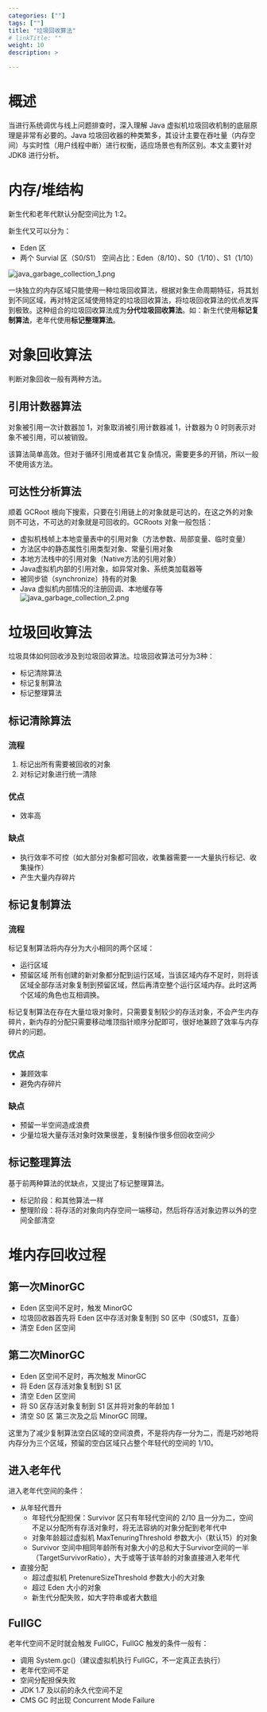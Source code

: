 ```yaml
---
categories: [""]
tags: [""]
title: "垃圾回收算法"
# linkTitle: ""
weight: 10
description: >

---
```




# 概述

当进行系统调优与线上问题排查时，深入理解 Java 虚拟机垃圾回收机制的底层原理是非常有必要的。Java 垃圾回收器的种类繁多，其设计主要在吞吐量（内存空间）与实时性（用户线程中断）进行权衡，适应场景也有所区别。本文主要针对 JDK8 进行分析。

# 内存/堆结构

新生代和老年代默认分配空间比为 1:2。

新生代又可以分为：

* Eden 区
* 两个 Survial 区（S0/S1）
空间占比：Eden（8/10）、S0（1/10）、S1（1/10）

![java_garbage_collection_1.png](./imgs/java_garbage_collection_1.png)


一块独立的内存区域只能使用一种垃圾回收算法，根据对象生命周期特征，将其划到不同区域，再对特定区域使用特定的垃圾回收算法，将垃圾回收算法的优点发挥到极致。这种组合的垃圾回收算法成为**分代垃圾回收算法**。如：新生代使用**标记复制算法**，老年代使用**标记整理算法**。

# 对象回收算法

判断对象回收一般有两种方法。

## 引用计数器算法

对象被引用一次计数器加 1，对象取消被引用计数器减 1，计数器为 0 时则表示对象不被引用，可以被销毁。

该算法简单高效。但对于循环引用或者其它复杂情况，需要更多的开销，所以一般不使用该方法。

## 可达性分析算法

顺着 GCRoot 根向下搜索，只要在引用链上的对象就是可达的，在这之外的对象则不可达，不可达的对象就是可回收的。GCRoots 对象一般包括：

* 虚拟机栈帧上本地变量表中的引用对象（方法参数、局部变量、临时变量）
* 方法区中的静态属性引用类型对象、常量引用对象
* 本地方法栈中的引用对象（Native方法的引用对象）
* Java虚拟机内部的引用对象，如异常对象、系统类加载器等
* 被同步锁（synchronize）持有的对象
* Java 虚拟机内部情况的注册回调、本地缓存等
![java_garbage_collection_2.png](./imgs/java_garbage_collection_2.png)


# 垃圾回收算法

垃圾具体如何回收涉及到垃圾回收算法。垃圾回收算法可分为3种：

* 标记清除算法
* 标记复制算法
* 标记整理算法
## 标记清除算法

### 流程

1. 标记出所有需要被回收的对象
2. 对标记对象进行统一清除
### 优点

* 效率高
### 缺点

* 执行效率不可控（如大部分对象都可回收，收集器需要一一大量执行标记、收集操作）
* 产生大量内存碎片
## 标记复制算法

### 流程

标记复制算法将内存分为大小相同的两个区域：

* 运行区域
* 预留区域
所有创建的新对象都分配到运行区域，当该区域内存不足时，则将该区域全部存活对象复制到预留区域，然后再清空整个运行区域内存。此时这两个区域的角色也互相调换。

标记复制算法在存在大量垃圾对象时，只需要复制较少的存活对象，不会产生内存碎片，新内存的分配只需要移动堆顶指针顺序分配即可，很好地兼顾了效率与内存碎片的问题。

### 优点

* 兼顾效率
* 避免内存碎片
### 缺点

* 预留一半空间造成浪费
* 少量垃圾大量存活对象时效果很差，复制操作很多但回收空间少
## 标记整理算法

基于前两种算法的优缺点，又提出了标记整理算法。

* 标记阶段：和其他算法一样
* 整理阶段：将存活的对象向内存空间一端移动，然后将存活对象边界以外的空间全部清空
# 堆内存回收过程

## 第一次MinorGC

* Eden 区空间不足时，触发 MinorGC
* 垃圾回收器首先将 Eden 区中存活对象复制到 S0 区中（S0或S1，互备）
* 清空 Eden 区空间
## 第二次MinorGC

* Eden 区空间不足时，再次触发 MinorGC
* 将 Eden 区存活对象复制到 S1 区
* 清空 Eden 区空间
* 将 S0 区存活对象复制到 S1 区并将对象的年龄加 1
* 清空 S0 区
第三次及之后 MinorGC 同理。

这里为了减少复制算法空白区域的空间浪费，不是将内存一分为二，而是巧妙地将内存分为三个区域，预留的空白区域只占整个年轻代的空间的 1/10。

## 进入老年代

进入老年代空间的条件：

* 从年轻代晋升
    * 年轻代分配担保：Survivor 区只有年轻代空间的 2/10 且一分为二，空间不足以分配所有存活对象时，将无法容纳的对象分配到老年代中
    * 对象年龄超过虚拟机 MaxTenuringThreshold 参数大小（默认15）的对象
    * Survivor 空间中相同年龄所有对象大小的总和大于Survivor空间的一半（TargetSurvivorRatio），大于或等于该年龄的对象直接进入老年代
* 直接分配
    * 超过虚拟机 PretenureSizeThreshold 参数大小的大对象
    * 超过 Eden 大小的对象
    * 新生代分配失败，如大字符串或者大数组
## FullGC

老年代空间不足时就会触发 FullGC，FullGC 触发的条件一般有：

* 调用 System.gc()（建议虚拟机执行 FullGC，不一定真正去执行）
* 老年代空间不足
* 空间分配担保失败
* JDK 1.7 及以前的永久代空间不足
* CMS GC 时出现 Concurrent Mode Failure
